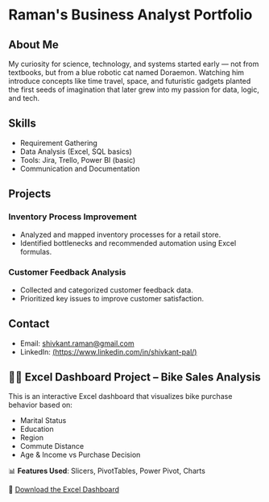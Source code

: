 # Raman's Business Analyst Portfolio

## About Me  
My curiosity for science, technology, and systems started early — not from textbooks, but from a blue robotic cat named Doraemon. Watching him introduce concepts like time travel, space, and futuristic gadgets planted the first seeds of imagination that later grew into my passion for data, logic, and tech.

## Skills  
- Requirement Gathering  
- Data Analysis (Excel, SQL basics)  
- Tools: Jira, Trello, Power BI (basic)  
- Communication and Documentation  

## Projects  
### Inventory Process Improvement  
- Analyzed and mapped inventory processes for a retail store.  
- Identified bottlenecks and recommended automation using Excel formulas.  

### Customer Feedback Analysis  
- Collected and categorized customer feedback data.  
- Prioritized key issues to improve customer satisfaction.

## Contact  
- Email: shivkant.raman@gmail.com  
- LinkedIn: [(https://www.linkedin.com/in/shivkant-pal/)](https://www.linkedin.com/in/shivkant-pal/)

## 🚴‍♂️ Excel Dashboard Project – Bike Sales Analysis

This is an interactive Excel dashboard that visualizes bike purchase behavior based on:
- Marital Status
- Education
- Region
- Commute Distance
- Age & Income vs Purchase Decision

📊 **Features Used**: Slicers, PivotTables, Power Pivot, Charts

📁 [Download the Excel Dashboard](Bike_Sales_Dashboard)

